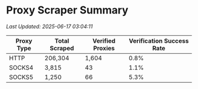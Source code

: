 # Proxy Scraper Summary

_Last Updated: 2025-06-17 03:04:11_

| Proxy Type | Total Scraped | Verified Proxies | Verification Success Rate |
|------------|--------------|------------------|--------------------------|
| HTTP | 206,304 | 1,604 | 0.8% |
| SOCKS4 | 3,815 | 43 | 1.1% |
| SOCKS5 | 1,250 | 66 | 5.3% |
